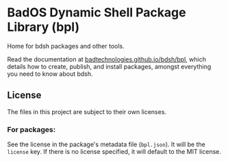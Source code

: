 # BadOS Dynamic Shell Package Library (bpl)

Home for bdsh packages and other tools.

Read the documentation at [badtechnologies.github.io/bdsh/bpl](https://badtechnologies.github.io/bdsh/bpl.html), which details how to create, publish, and install packages, amongst everything you need to know about bdsh.

## License

The files in this project are subject to their own licenses.

### For packages:

See the license in the package's metadata file (`bpl.json`). It will be the `license` key. If there is no license specified, it will default to the MIT license.